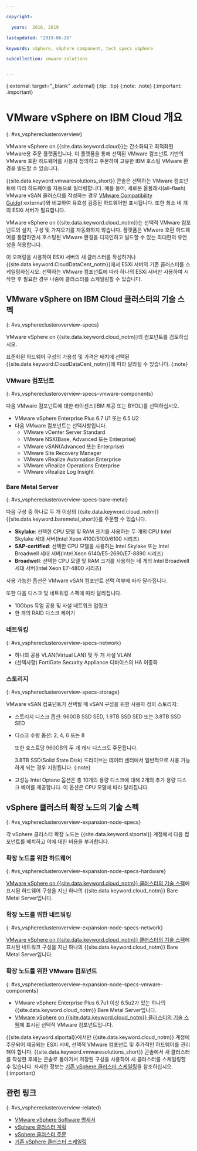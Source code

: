 ```yaml
---

copyright:

  years:  2016, 2019

lastupdated: "2019-06-26"

keywords: vSphere, vSphere component, tech specs vSphere

subcollection: vmware-solutions


---
```


{:external: target="_blank" .external}
{:tip: .tip}
{:note: .note}
{:important: .important}

# VMware vSphere on IBM Cloud 개요
{: #vs_vsphereclusteroverview}

VMware vSphere on {{site.data.keyword.cloud}}는 간소화되고 최적화된 VMware용 주문 플랫폼입니다. 이 플랫폼을 통해 선택된 VMware 컴포넌트 기반의 VMware 호환 하드웨어를 사용자 정의하고 주문하여 고유한 IBM 호스팅 VMware 환경을 빌드할 수 있습니다.

{{site.data.keyword.vmwaresolutions_short}} 콘솔은 선택하는 VMware 컴포넌트에 따라 하드웨어를 자동으로 필터링합니다. 예를 들어, 새로운 올플래시(all-flash) VMware vSAN 클러스터를 작성하는 경우 [VMware Compatibility Guide](https://www.vmware.com/resources/compatibility/search.php){:external}와 비교하여 유효성 검증된 하드웨어만 표시됩니다. 또한 최소 네 개의 ESXi 서버가 필요합니다.

VMware vSphere on {{site.data.keyword.cloud_notm}}는 선택적 VMware 컴포넌트의 설치, 구성 및 가져오기를 자동화하지 않습니다. 플랫폼은 VMware 호환 하드웨어를 통합하면서 호스팅된 VMware 환경을 디자인하고 빌드할 수 있는 최대한의 유연성을 허용합니다.

이 오퍼링을 사용하여 ESXi 서버의 새 클러스터를 작성하거나 {{site.data.keyword.CloudDataCent_notm}}에서 ESXi 서버의 기존 클러스터를 스케일링하십시오. 선택하는 VMware 컴포넌트에 따라 하나의 ESXi 서버만 사용하여 시작한 후 필요한 경우 나중에 클러스터를 스케일링할 수 있습니다.

## VMware vSphere on IBM Cloud 클러스터의 기술 스펙
{: #vs_vsphereclusteroverview-specs}

VMware vSphere on {{site.data.keyword.cloud_notm}}의 컴포넌트를 검토하십시오.

표준화된 하드웨어 구성의 가용성 및 가격은 배치에 선택된 {{site.data.keyword.CloudDataCent_notm}}에 따라 달라질 수 있습니다.
{:note}

### VMware 컴포넌트
{: #vs_vsphereclusteroverview-specs-vmware-components}

다음 VMware 컴포넌트에 대한 라이센스(IBM 제공 또는 BYOL)를 선택하십시오.
* VMware vSphere Enterprise Plus 6.7 U1 또는 6.5 U2
* 다음 VMware 컴포넌트는 선택사항입니다.
   * VMware vCenter Server Standard
   * VMware NSX(Base, Advanced 또는 Enterprise)
   * VMware vSAN(Advanced 또는 Enterprise)
   * VMware Site Recovery Manager
   * VMware vRealize Automation Enterprise
   * VMware vRealize Operations Enterprise
   * VMware vRealize Log Insight

### Bare Metal Server
{: #vs_vsphereclusteroverview-specs-bare-metal}

다음 구성 중 하나로 두 개 이상의 {{site.data.keyword.cloud_notm}} {{site.data.keyword.baremetal_short}}를 주문할 수 있습니다.
* **Skylake**: 선택한 CPU 모델 및 RAM 크기를 사용하는 두 개의 CPU Intel Skylake 세대 서버(Intel Xeon 4100/5100/6100 시리즈)
* **SAP-certified**: 선택한 CPU 모델을 사용하는 Intel Skylake 또는 Intel Broadwell 세대 서버(Intel Xeon 6140/E5-2690/E7-8890 시리즈)
* **Broadwell**: 선택한 CPU 모델 및 RAM 크기를 사용하는 네 개의 Intel Broadwell 세대 서버(Intel Xeon E7-4800 시리즈)

사용 가능한 옵션은 VMware vSAN 컴포넌트 선택 여부에 따라 달라집니다.

또한 다음 디스크 및 네트워킹 스펙에 따라 달라집니다.
* 10Gbps 듀얼 공용 및 사설 네트워크 업링크
* 한 개의 RAID 디스크 제어기

### 네트워킹
{: #vs_vsphereclusteroverview-specs-network}

* 하나의 공용 VLAN(Virtual LAN) 및 두 개 사설 VLAN
* (선택사항) FortiGate Security Appliance 디바이스의 HA 이중화

### 스토리지
{: #vs_vsphereclusteroverview-specs-storage}

VMware vSAN 컴포넌트가 선택될 때 vSAN 구성을 위한 사용자 정의 스토리지:
* 스토리지 디스크 옵션: 960GB SSD SED, 1.9TB SSD SED 또는 3.8TB SSD SED
* 디스크 수량 옵션: 2, 4, 6 또는 8

  또한 호스트당 960GB의 두 개 캐시 디스크도 주문됩니다.

  3.8TB SSD(Solid State Disk) 드라이브는 데이터 센터에서 일반적으로 사용 가능하게 되는 경우 지원됩니다.
  {:note}
* 고성능 Intel Optane 옵션은 총 10개의 용량 디스크에 대해 2개의 추가 용량 디스크 베이를 제공합니다. 이 옵션은 CPU 모델에 따라 달라집니다.

## vSphere 클러스터 확장 노드의 기술 스펙
{: #vs_vsphereclusteroverview-expansion-node-specs}

각 vSphere 클러스터 확장 노드는 {{site.data.keyword.slportal}} 계정에서 다음 컴포넌트를 배치하고 이에 대한 비용을 부과합니다.

### 확장 노드를 위한 하드웨어
{: #vs_vsphereclusteroverview-expansion-node-specs-hardware}

[VMware vSphere on {{site.data.keyword.cloud_notm}} 클러스터의 기술 스펙](/docs/services/vmwaresolutions/vsphere?topic=vmware-solutions-vs_vsphereclusteroverview#specs)에 표시된 하드웨어 구성을 지닌 하나의 {{site.data.keyword.cloud_notm}} Bare Metal Server입니다.

### 확장 노드를 위한 네트워킹
{: #vs_vsphereclusteroverview-expansion-node-specs-network}

[VMware vSphere on {{site.data.keyword.cloud_notm}} 클러스터의 기술 스펙](/docs/services/vmwaresolutions/vsphere?topic=vmware-solutions-vs_vsphereclusteroverview#specs)에 표시된 네트워크 구성을 지닌 하나의 {{site.data.keyword.cloud_notm}} Bare Metal Server입니다.

### 확장 노드를 위한 VMware 컴포넌트
{: #vs_vsphereclusteroverview-expansion-node-specs-vmware-components}

* VMware vSphere Enterprise Plus 6.7u1 이상 6.5u2가 있는 하나의 {{site.data.keyword.cloud_notm}} Bare Metal Server입니다.  
* [VMware vSphere on {{site.data.keyword.cloud_notm}} 클러스터의 기술 스펙](/docs/services/vmwaresolutions/vsphere?topic=vmware-solutions-vs_vsphereclusteroverview#specs)에 표시된 선택적 VMware 컴포넌트입니다.

{{site.data.keyword.slportal}}에서만 {{site.data.keyword.cloud_notm}} 계정에 주문되어 제공되는 ESXi 서버, 선택적 VMware 컴포넌트 및 추가적인 하드웨어를 관리해야 합니다. {{site.data.keyword.vmwaresolutions_short}} 콘솔에서 새 클러스터를 작성한 후에는 콘솔로 돌아가서 저장된 구성을 사용하여 새 클러스터를 스케일링할 수 있습니다. 자세한 정보는 [기존 vSphere 클러스터 스케일링](/docs/services/vmwaresolutions/vsphere?topic=vmware-solutions-vs_scalingexistingclusters)을 참조하십시오.
{:important}

## 관련 링크
{: #vs_vsphereclusteroverview-related}

* [VMware vSphere Software 명세서](/docs/services/vmwaresolutions/vsphere?topic=vmware-solutions-vs_bom)
* [vSphere 클러스터 계획](/docs/services/vmwaresolutions/vsphere?topic=vmware-solutions-vs_planning)
* [vSphere 클러스터 주문](/docs/services/vmwaresolutions/vsphere?topic=vmware-solutions-vs_orderinginstances)
* [기존 vSphere 클러스터 스케일링](/docs/services/vmwaresolutions/vsphere?topic=vmware-solutions-vs_scalingexistingclusters)
